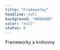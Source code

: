 ```yaml
---
title: "Frameworky"
headline: null
background: "#686868"
color: "null"
status: 0
---
```


<p>Frameworky a knihovny